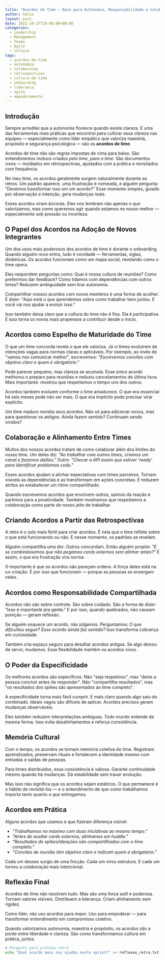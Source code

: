 ```yaml
---
title: "Acordos de Time – Base para Autonomia, Responsabilidade e Colaboração"
author: helio
layout: post
date: 2022-10-27T10:00:00+00:00
categories:
  - Leadership
  - Management
  - Teams
  - Agile
  - Culture
tags:
  - acordos-de-time
  - autonomia
  - colaboracao
  - retrospectivas
  - cultura-de-time
  - onboarding
  - lideranca
  - agile
  - empoderamento
---
```


## Introdução

Sempre acreditei que a autonomia floresce quando existe clareza. E uma das ferramentas mais práticas que encontrei para cultivar essa clareza nas equipes — especialmente como líder empático que valoriza maestria, propósito e segurança psicológica — são os **acordos de time**.

Acordos de time não são regras impostas de cima para baixo. São entendimentos mútuos criados _pelo time_, _para o time_. São documentos vivos — moldados em retrospectivas, ajustados com a prática e revisitados com frequência.

No meu time, os acordos geralmente surgem naturalmente durante as retros. Um padrão aparece, uma frustração é nomeada, e alguém pergunta: "Devemos transformar isso em um acordo?" Esse momento simples, guiado por observação e intenção, gera mudanças reais.

Esses acordos viram âncoras. Eles nos lembram não apenas _o que_ valorizamos, mas _como_ queremos agir quando estamos no nosso melhor — especialmente sob pressão ou incerteza.

## O Papel dos Acordos na Adoção de Novos Integrantes

Um dos usos mais poderosos dos acordos de time é durante o onboarding. Quando alguém novo entra, tudo é novidade — ferramentas, siglas, dinâmicas. Os acordos funcionam como um mapa social, revelando como o time opera.

Eles respondem perguntas como: Qual é nossa cultura de reuniões? Como preferimos dar feedback? Como lidamos com dependências com outros times? Reduzem ambiguidade sem tirar autonomia.

Compartilhar nossos acordos com novos membros é uma forma de acolher. É dizer: "Aqui está o que aprendemos sobre como trabalhar bem juntos. E você vai nos ajudar a evoluir isso."

Isso também deixa claro que a cultura do time não é fixa. Ela é participativa. E isso torna os novos mais propensos a contribuir desde o início.

## Acordos como Espelho de Maturidade do Time

O que um time concorda revela o que ele valoriza. Já vi times evoluírem de intenções vagas para normas claras e aplicáveis. Por exemplo, ao invés de "vamos nos comunicar melhor", escrevemos: _"Escrevemos convites com objetivo claro e quem é obrigatório."_

Pode parecer pequeno, mas clareza se acumula. Esse único acordo melhorou o preparo para reuniões e reduziu cancelamentos de última hora. Mais importante: mostrou que respeitamos o tempo uns dos outros.

Acordos também evoluem conforme o time amadurece. O que era essencial há seis meses pode não ser mais. O que era implícito pode precisar virar explícito.

Um time maduro revisita seus acordos. Não só para adicionar novos, mas para questionar os antigos: Ainda fazem sentido? Continuam sendo vividos?

## Colaboração e Alinhamento Entre Times

Muitos dos nossos acordos tratam de como colaborar além dos limites do nosso time. Um deles diz: _"Ao trabalhar com outros times, criamos um canal e fazemos dailies."_ Outro: _"Checar a API assim que estiver 'ready' para identificar problemas cedo."_

Esses acordos ajudam a alinhar expectativas com times parceiros. Tornam visíveis as dependências e as transformam em ações concretas. E reduzem atritos ao estabelecer um ritmo compartilhado.

Quando escrevemos acordos que envolvem outros, saímos da reação e partimos para a proatividade. Também mostramos que respeitamos a colaboração como parte do nosso jeito de trabalhar.

## Criando Acordos a Partir das Retrospectivas

A retro é o solo mais fértil para criar acordos. É nela que o time reflete sobre o que está funcionando ou não. E nesse momento, os padrões se revelam.

Alguém compartilha uma dor. Outros concordam. Então alguém propõe: _"E se combinássemos que não pegamos cards externos sem alinhar antes?"_ E assim, o que era frustração vira norma.

O importante é que os acordos não pareçam ordens. A força deles está na co-criação. É por isso que funcionam — porque as pessoas se enxergam neles.

## Acordos como Responsabilidade Compartilhada

Acordos não são sobre controle. São sobre cuidado. São a forma de dizer: "Isso é importante pra gente." E por isso, quando quebrados, não causam punição — geram reflexão.

Se alguém esquece um acordo, não julgamos. Perguntamos: _O que dificultou seguir?_ _Esse acordo ainda faz sentido?_ Isso transforma cobrança em curiosidade.

Também cria espaço seguro para desafiar acordos antigos. Se algo deixou de servir, mudamos. Essa flexibilidade mantém os acordos vivos.

## O Poder da Especificidade

Os melhores acordos são específicos. Não "seja respeitoso", mas "deixe a pessoa concluir antes de responder". Não "compartilhe resultados", mas "os resultados dos spikes são apresentados ao time completo".

A especificidade torna mais fácil cumprir. E mais claro quando algo saiu do combinado. Ideais vagos são difíceis de aplicar. Acordos precisos geram mudanças observáveis.

Eles também reduzem interpretações ambíguas. Todo mundo entende da mesma forma. Isso evita desalinhamentos e reforça consistência.

## Memória Cultural

Com o tempo, os acordos se tornam memória coletiva do time. Registram aprendizados, preservam rituais e fortalecem a identidade mesmo com entradas e saídas de pessoas.

Para times distribuídos, essa consistência é valiosa. Garante continuidade mesmo quando há mudanças. Dá estabilidade sem travar evolução.

Mas isso não significa que os acordos sejam estáticos. O que permanece é o hábito de revisitá-los — e o entendimento de que _como_ trabalhamos importa tanto quanto _o que_ entregamos.

## Acordos em Prática

Alguns acordos que usamos e que fizeram diferença visível:

- _"Trabalhamos no máximo com duas iniciativas ao mesmo tempo."_
- _"Antes de aceitar cards externos, alinhamos em huddle."_
- _"Resultados de spikes/ideações são compartilhados com o time completo."_
- _"Convites de reunião têm objetivo claro e indicam quem é obrigatório."_

Cada um desses surgiu de uma fricção. Cada um virou estrutura. E cada um tornou a colaboração mais intencional.

## Reflexão Final

Acordos de time não resolvem tudo. Mas são uma força sutil e poderosa. Tornam valores visíveis. Distribuem a liderança. Criam alinhamento sem rigidez.

Como líder, não uso acordos para impor. Uso para empoderar — para transformar entendimento em compromisso coletivo.

Quando valorizamos autonomia, maestria e propósito, os acordos são a ponte entre liberdade e clareza. São como transformamos cultura em prática, juntos.

```bash
# Pergunta para próxima retro
echo "Qual acordo mais nos ajudou neste sprint?" >> reflexao_retro.txt
```

